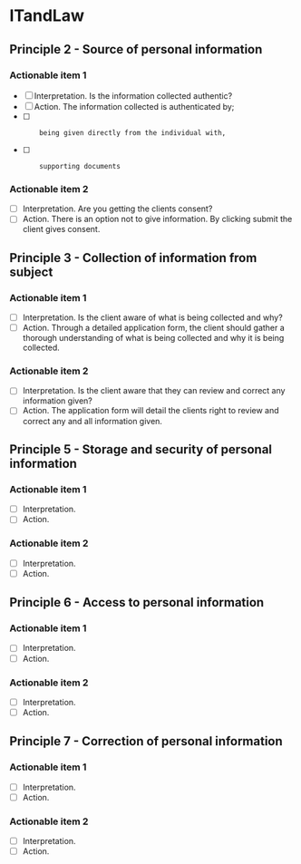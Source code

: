 # ITandLaw

## Principle 2 - Source of personal information

### Actionable item 1
- [ ] Interpretation. Is the information collected authentic?
- [ ] Action. The information collected is authenticated by;
- [ ]         being given directly from the individual with,
- [ ]         supporting documents

### Actionable item 2
- [ ] Interpretation. Are you getting the clients consent?
- [ ] Action. There is an option not to give information. By clicking submit the client gives consent.

## Principle 3 - Collection of information from subject

### Actionable item 1
- [ ] Interpretation. Is the client aware of what is being collected and why?
- [ ] Action. Through a detailed application form, the client should gather a thorough understanding of what is being collected and why it is being collected.

### Actionable item 2
- [ ] Interpretation. Is the client aware that they can review and correct any information given?
- [ ] Action. The application form will detail the clients right to review and correct any and all information given.

## Principle 5 - Storage and security of personal information

### Actionable item 1
- [ ] Interpretation. 
- [ ] Action. 

### Actionable item 2
- [ ] Interpretation. 
- [ ] Action. 

## Principle 6 - Access to personal information

### Actionable item 1
- [ ] Interpretation. 
- [ ] Action. 

### Actionable item 2
- [ ] Interpretation. 
- [ ] Action. 

## Principle 7 - Correction of personal information

### Actionable item 1
- [ ] Interpretation. 
- [ ] Action. 

### Actionable item 2
- [ ] Interpretation. 
- [ ] Action. 
